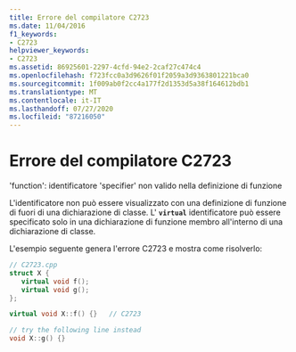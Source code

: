 ```yaml
---
title: Errore del compilatore C2723
ms.date: 11/04/2016
f1_keywords:
- C2723
helpviewer_keywords:
- C2723
ms.assetid: 86925601-2297-4cfd-94e2-2caf27c474c4
ms.openlocfilehash: f723fcc0a3d9626f01f2059a3d9363801221bca0
ms.sourcegitcommit: 1f009ab0f2cc4a177f2d1353d5a38f164612bdb1
ms.translationtype: MT
ms.contentlocale: it-IT
ms.lasthandoff: 07/27/2020
ms.locfileid: "87216050"
---
```

# <a name="compiler-error-c2723"></a>Errore del compilatore C2723

'function': identificatore 'specifier' non valido nella definizione di funzione

L'identificatore non può essere visualizzato con una definizione di funzione di fuori di una dichiarazione di classe. L' **`virtual`** identificatore può essere specificato solo in una dichiarazione di funzione membro all'interno di una dichiarazione di classe.

L'esempio seguente genera l'errore C2723 e mostra come risolverlo:

```cpp
// C2723.cpp
struct X {
   virtual void f();
   virtual void g();
};

virtual void X::f() {}   // C2723

// try the following line instead
void X::g() {}
```
